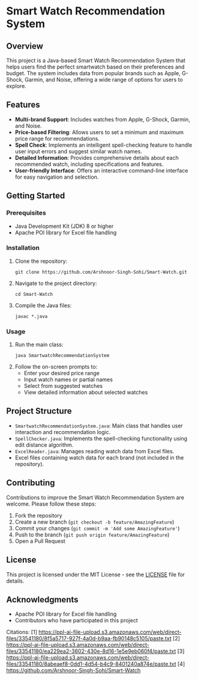 # Smart Watch Recommendation System

## Overview

This project is a Java-based Smart Watch Recommendation System that helps users find the perfect smartwatch based on their preferences and budget. The system includes data from popular brands such as Apple, G-Shock, Garmin, and Noise, offering a wide range of options for users to explore.

## Features

- **Multi-brand Support**: Includes watches from Apple, G-Shock, Garmin, and Noise.
- **Price-based Filtering**: Allows users to set a minimum and maximum price range for recommendations.
- **Spell Check**: Implements an intelligent spell-checking feature to handle user input errors and suggest similar watch names.
- **Detailed Information**: Provides comprehensive details about each recommended watch, including specifications and features.
- **User-friendly Interface**: Offers an interactive command-line interface for easy navigation and selection.

## Getting Started

### Prerequisites

- Java Development Kit (JDK) 8 or higher
- Apache POI library for Excel file handling

### Installation

1. Clone the repository:
   ```
   git clone https://github.com/Arshnoor-Singh-Sohi/Smart-Watch.git
   ```
2. Navigate to the project directory:
   ```
   cd Smart-Watch
   ```
3. Compile the Java files:
   ```
   javac *.java
   ```

### Usage

1. Run the main class:
   ```
   java SmartwatchRecommendationSystem
   ```
2. Follow the on-screen prompts to:
   - Enter your desired price range
   - Input watch names or partial names
   - Select from suggested watches
   - View detailed information about selected watches

## Project Structure

- `SmartwatchRecommendationSystem.java`: Main class that handles user interaction and recommendation logic.
- `SpellChecker.java`: Implements the spell-checking functionality using edit distance algorithm.
- `ExcelReader.java`: Manages reading watch data from Excel files.
- Excel files containing watch data for each brand (not included in the repository).

## Contributing

Contributions to improve the Smart Watch Recommendation System are welcome. Please follow these steps:

1. Fork the repository
2. Create a new branch (`git checkout -b feature/AmazingFeature`)
3. Commit your changes (`git commit -m 'Add some AmazingFeature'`)
4. Push to the branch (`git push origin feature/AmazingFeature`)
5. Open a Pull Request

## License

This project is licensed under the MIT License - see the [LICENSE](LICENSE) file for details.

## Acknowledgments

- Apache POI library for Excel file handling
- Contributors who have participated in this project

Citations:
[1] https://ppl-ai-file-upload.s3.amazonaws.com/web/direct-files/33541180/8f5a5717-927f-4a0d-b9aa-fb90148c5105/paste.txt
[2] https://ppl-ai-file-upload.s3.amazonaws.com/web/direct-files/33541180/ea229ea2-3602-430e-8d16-1e5e9eb060f4/paste.txt
[3] https://ppl-ai-file-upload.s3.amazonaws.com/web/direct-files/33541180/8abeaef8-0dd1-4d54-b4c9-8401240a874e/paste.txt
[4] https://github.com/Arshnoor-Singh-Sohi/Smart-Watch
